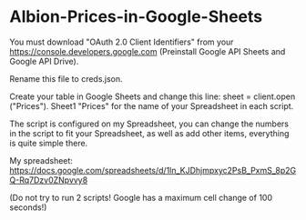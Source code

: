 # Albion-Prices-in-Google-Sheets


You must download "OAuth 2.0 Client Identifiers" from your https://console.developers.google.com (Preinstall Google API Sheets and Google API Drive).

Rename this file to creds.json.

Create your table in Google Sheets and change this line: sheet = client.open ("Prices"). Sheet1
"Prices" for the name of your Spreadsheet in each script.

The script is configured on my Spreadsheet, you can change the numbers in the script to fit your Spreadsheet, as well as add other items, everything is quite simple there.

My spreadsheet: https://docs.google.com/spreadsheets/d/1ln_KJDhjmpxyc2PsB_PxmS_8p2GQ-Rq7Dzv0ZNpvvy8

(Do not try to run 2 scripts! Google has a maximum cell change of 100 seconds!)

